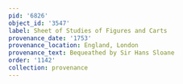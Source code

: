 ```yaml
---
pid: '6826'
object_id: '3547'
label: Sheet of Studies of Figures and Carts
provenance_date: '1753'
provenance_location: England, London
provenance_text: Bequeathed by Sir Hans Sloane
order: '1142'
collection: provenance
---
```

